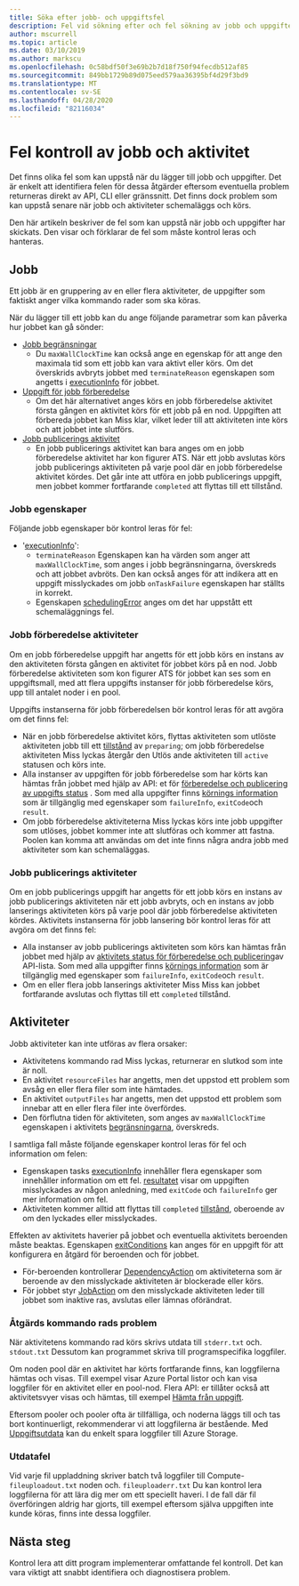 ```yaml
---
title: Söka efter jobb- och uppgiftsfel
description: Fel vid sökning efter och fel sökning av jobb och uppgifter
author: mscurrell
ms.topic: article
ms.date: 03/10/2019
ms.author: markscu
ms.openlocfilehash: 0c58bdf50f3e69b2b7d18f750f94fecdb512af85
ms.sourcegitcommit: 849bb1729b89d075eed579aa36395bf4d29f3bd9
ms.translationtype: MT
ms.contentlocale: sv-SE
ms.lasthandoff: 04/28/2020
ms.locfileid: "82116034"
---
```

# <a name="job-and-task-error-checking"></a>Fel kontroll av jobb och aktivitet

Det finns olika fel som kan uppstå när du lägger till jobb och uppgifter. Det är enkelt att identifiera felen för dessa åtgärder eftersom eventuella problem returneras direkt av API, CLI eller gränssnitt.  Det finns dock problem som kan uppstå senare när jobb och aktiviteter schemaläggs och körs.

Den här artikeln beskriver de fel som kan uppstå när jobb och uppgifter har skickats. Den visar och förklarar de fel som måste kontrol leras och hanteras.

## <a name="jobs"></a>Jobb

Ett jobb är en gruppering av en eller flera aktiviteter, de uppgifter som faktiskt anger vilka kommando rader som ska köras.

När du lägger till ett jobb kan du ange följande parametrar som kan påverka hur jobbet kan gå sönder:

- [Jobb begränsningar](https://docs.microsoft.com/rest/api/batchservice/job/add#jobconstraints)
  - Du `maxWallClockTime` kan också ange en egenskap för att ange den maximala tid som ett jobb kan vara aktivt eller körs. Om det överskrids avbryts jobbet med `terminateReason` egenskapen som angetts i [executionInfo](https://docs.microsoft.com/rest/api/batchservice/job/get#cloudjob) för jobbet.
- [Uppgift för jobb förberedelse](https://docs.microsoft.com/rest/api/batchservice/job/add#jobpreparationtask)
  - Om det här alternativet anges körs en jobb förberedelse aktivitet första gången en aktivitet körs för ett jobb på en nod. Uppgiften att förbereda jobbet kan Miss klar, vilket leder till att aktiviteten inte körs och att jobbet inte slutförs.
- [Jobb publicerings aktivitet](https://docs.microsoft.com/rest/api/batchservice/job/add#jobreleasetask)
  - En jobb publicerings aktivitet kan bara anges om en jobb förberedelse aktivitet har kon figurer ATS. När ett jobb avslutas körs jobb publicerings aktiviteten på varje pool där en jobb förberedelse aktivitet kördes. Det går inte att utföra en jobb publicerings uppgift, men jobbet kommer fortfarande `completed` att flyttas till ett tillstånd.

### <a name="job-properties"></a>Jobb egenskaper

Följande jobb egenskaper bör kontrol leras för fel:

- '[executionInfo](https://docs.microsoft.com/rest/api/batchservice/job/get#jobexecutioninformation)':
  - `terminateReason` Egenskapen kan ha värden som anger att `maxWallClockTime`, som anges i jobb begränsningarna, överskreds och att jobbet avbröts. Den kan också anges för att indikera att en uppgift misslyckades om jobb `onTaskFailure` egenskapen har ställts in korrekt.
  - Egenskapen [schedulingError](https://docs.microsoft.com/rest/api/batchservice/job/get#jobschedulingerror) anges om det har uppstått ett schemaläggnings fel.
 
### <a name="job-preparation-tasks"></a>Jobb förberedelse aktiviteter

Om en jobb förberedelse uppgift har angetts för ett jobb körs en instans av den aktiviteten första gången en aktivitet för jobbet körs på en nod. Jobb förberedelse aktiviteten som kon figurer ATS för jobbet kan ses som en uppgiftsmall, med att flera uppgifts instanser för jobb förberedelse körs, upp till antalet noder i en pool.

Uppgifts instanserna för jobb förberedelsen bör kontrol leras för att avgöra om det finns fel:
- När en jobb förberedelse aktivitet körs, flyttas aktiviteten som utlöste aktiviteten jobb till ett [tillstånd](https://docs.microsoft.com/rest/api/batchservice/task/get#taskstate) av `preparing`; om jobb förberedelse aktiviteten Miss lyckas återgår den Utlös ande aktiviteten till `active` statusen och körs inte.  
- Alla instanser av uppgiften för jobb förberedelse som har körts kan hämtas från jobbet med hjälp av API: et för [förberedelse och publicering av uppgifts status](https://docs.microsoft.com/rest/api/batchservice/job/listpreparationandreleasetaskstatus) . Som med alla uppgifter finns [körnings information](https://docs.microsoft.com/rest/api/batchservice/job/listpreparationandreleasetaskstatus#jobpreparationandreleasetaskexecutioninformation) som är tillgänglig med egenskaper som `failureInfo`, `exitCode`och `result`.
- Om jobb förberedelse aktiviteterna Miss lyckas körs inte jobb uppgifter som utlöses, jobbet kommer inte att slutföras och kommer att fastna. Poolen kan komma att användas om det inte finns några andra jobb med aktiviteter som kan schemaläggas.

### <a name="job-release-tasks"></a>Jobb publicerings aktiviteter

Om en jobb publicerings uppgift har angetts för ett jobb körs en instans av jobb publicerings aktiviteten när ett jobb avbryts, och en instans av jobb lanserings aktiviteten körs på varje pool där jobb förberedelse aktiviteten kördes.  Aktivitets instanserna för jobb lansering bör kontrol leras för att avgöra om det finns fel:
- Alla instanser av jobb publicerings aktiviteten som körs kan hämtas från jobbet med hjälp av [aktivitets status för förberedelse och publicering](https://docs.microsoft.com/rest/api/batchservice/job/listpreparationandreleasetaskstatus)av API-lista. Som med alla uppgifter finns [körnings information](https://docs.microsoft.com/rest/api/batchservice/job/listpreparationandreleasetaskstatus#jobpreparationandreleasetaskexecutioninformation) som är tillgänglig med egenskaper som `failureInfo`, `exitCode`och `result`.
- Om en eller flera jobb lanserings aktiviteter Miss Miss kan jobbet fortfarande avslutas och flyttas till ett `completed` tillstånd.

## <a name="tasks"></a>Aktiviteter

Jobb aktiviteter kan inte utföras av flera orsaker:

- Aktivitetens kommando rad Miss lyckas, returnerar en slutkod som inte är noll.
- En aktivitet `resourceFiles` har angetts, men det uppstod ett problem som avsåg en eller flera filer som inte hämtades.
- En aktivitet `outputFiles` har angetts, men det uppstod ett problem som innebar att en eller flera filer inte överfördes.
- Den förflutna tiden för aktiviteten, som anges av `maxWallClockTime` egenskapen i aktivitets [begränsningarna](https://docs.microsoft.com/rest/api/batchservice/task/add#taskconstraints), överskreds.

I samtliga fall måste följande egenskaper kontrol leras för fel och information om felen:
- Egenskapen tasks [executionInfo](https://docs.microsoft.com/rest/api/batchservice/task/get#taskexecutioninformation) innehåller flera egenskaper som innehåller information om ett fel. [resultatet](https://docs.microsoft.com/rest/api/batchservice/task/get#taskexecutionresult) visar om uppgiften misslyckades av någon anledning, med `exitCode` och `failureInfo` ger mer information om fel.
- Aktiviteten kommer alltid att flyttas till `completed` [tillstånd](https://docs.microsoft.com/rest/api/batchservice/task/get#taskstate), oberoende av om den lyckades eller misslyckades.

Effekten av aktivitets haverier på jobbet och eventuella aktivitets beroenden måste beaktas.  Egenskapen [exitConditions](https://docs.microsoft.com/rest/api/batchservice/task/add#exitconditions) kan anges för en uppgift för att konfigurera en åtgärd för beroenden och för jobbet.
- För-beroenden kontrollerar [DependencyAction](https://docs.microsoft.com/rest/api/batchservice/task/add#dependencyaction) om aktiviteterna som är beroende av den misslyckade aktiviteten är blockerade eller körs.
- För jobbet styr [JobAction](https://docs.microsoft.com/rest/api/batchservice/task/add#jobaction) om den misslyckade aktiviteten leder till jobbet som inaktive ras, avslutas eller lämnas oförändrat.

### <a name="task-command-line-failures"></a>Åtgärds kommando rads problem

När aktivitetens kommando rad körs skrivs utdata till `stderr.txt` och. `stdout.txt` Dessutom kan programmet skriva till programspecifika loggfiler.

Om noden pool där en aktivitet har körts fortfarande finns, kan loggfilerna hämtas och visas. Till exempel visar Azure Portal listor och kan visa loggfiler för en aktivitet eller en pool-nod. Flera API: er tillåter också att aktivitetsvyer visas och hämtas, till exempel [Hämta från uppgift](https://docs.microsoft.com/rest/api/batchservice/file/getfromtask).

Eftersom pooler och pooler ofta är tillfälliga, och noderna läggs till och tas bort kontinuerligt, rekommenderar vi att loggfilerna är bestående. Med [Uppgiftsutdata](https://docs.microsoft.com/azure/batch/batch-task-output-files) kan du enkelt spara loggfiler till Azure Storage.

### <a name="output-file-failures"></a>Utdatafel
Vid varje fil uppladdning skriver batch två loggfiler till Compute- `fileuploadout.txt` noden och. `fileuploaderr.txt` Du kan kontrol lera loggfilerna för att lära dig mer om ett speciellt haveri. I de fall där fil överföringen aldrig har gjorts, till exempel eftersom själva uppgiften inte kunde köras, finns inte dessa loggfiler.  

## <a name="next-steps"></a>Nästa steg

Kontrol lera att ditt program implementerar omfattande fel kontroll. Det kan vara viktigt att snabbt identifiera och diagnostisera problem.
